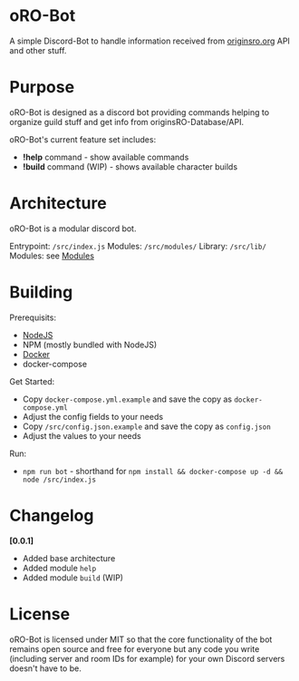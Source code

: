 # oRO-Bot
A simple Discord-Bot to handle information received from [originsro.org](https://originsro.org/) API and other stuff.

# Purpose
oRO-Bot is designed as a discord bot providing commands helping to organize guild stuff and get info from originsRO-Database/API.

oRO-Bot's current feature set includes:

* **!help** command - show available commands
* **!build** command (WIP) - shows available character builds

# Architecture
oRO-Bot is a modular discord bot.

Entrypoint: `/src/index.js`
Modules: `/src/modules/`
Library: `/src/lib/`
Modules: see [Modules](https://github.com/ckanitz/oRO-Bot/tree/master/src/modules)

# Building
Prerequisits:
- [NodeJS](https://nodejs.org/en/)
- NPM (mostly bundled with NodeJS)
- [Docker](https://www.docker.com/)
- docker-compose

Get Started:
- Copy `docker-compose.yml.example` and save the copy as `docker-compose.yml`
- Adjust the config fields to your needs
- Copy `/src/config.json.example` and save the copy as `config.json`
- Adjust the values to your needs

Run:
- `npm run bot` - shorthand for `npm install && docker-compose up -d && node /src/index.js`

# Changelog
**[0.0.1]**
- Added base architecture
- Added module `help`
- Added module `build` (WIP)

# License
oRO-Bot is licensed under MIT so that the core functionality of the bot remains open source and free for everyone but any code you write (including server and room IDs for example) for your own Discord servers doesn't have to be.
